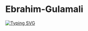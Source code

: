 # Ebrahim-Gulamali
[![Typing SVG](https://readme-typing-svg.demolab.com/?lines=First+line+of+text;Second+line+of+text)](https://git.io/typing-svg)
